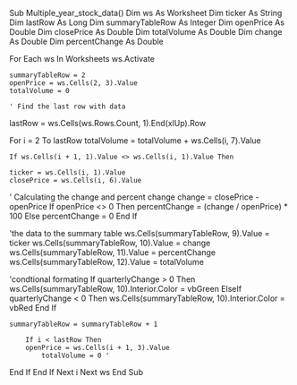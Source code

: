 Sub Multiple_year_stock_data()
    Dim ws As Worksheet
    Dim ticker As String
    Dim lastRow As Long
    Dim summaryTableRow As Integer
    Dim openPrice As Double
    Dim closePrice As Double
    Dim totalVolume As Double
    Dim change As Double
    Dim percentChange As Double

For Each ws In Worksheets
    ws.Activate
        
    summaryTableRow = 2
    openPrice = ws.Cells(2, 3).Value
    totalVolume = 0
        
    ' Find the last row with data
lastRow = ws.Cells(ws.Rows.Count, 1).End(xlUp).Row
        
    
For i = 2 To lastRow
    totalVolume = totalVolume + ws.Cells(i, 7).Value
            
    If ws.Cells(i + 1, 1).Value <> ws.Cells(i, 1).Value Then
               
    ticker = ws.Cells(i, 1).Value
    closePrice = ws.Cells(i, 6).Value
                
' Calculating the change and percent change
    change = closePrice - openPrice
    If openPrice <> 0 Then
       percentChange = (change / openPrice) * 100
        Else
        percentChange = 0
        End If
                
'the data to the summary table
     ws.Cells(summaryTableRow, 9).Value = ticker
      ws.Cells(summaryTableRow, 10).Value = change
     ws.Cells(summaryTableRow, 11).Value = percentChange
       ws.Cells(summaryTableRow, 12).Value = totalVolume
       
'condtional formating
       If quarterlyChange > 0 Then
        ws.Cells(summaryTableRow, 10).Interior.Color = vbGreen
        ElseIf quarterlyChange < 0 Then
        ws.Cells(summaryTableRow, 10).Interior.Color = vbRed
            End If
                
             
    summaryTableRow = summaryTableRow + 1
                
        If i < lastRow Then
        openPrice = ws.Cells(i + 1, 3).Value
            totalVolume = 0 '
End If
    End If
        Next i
    Next ws
End Sub

